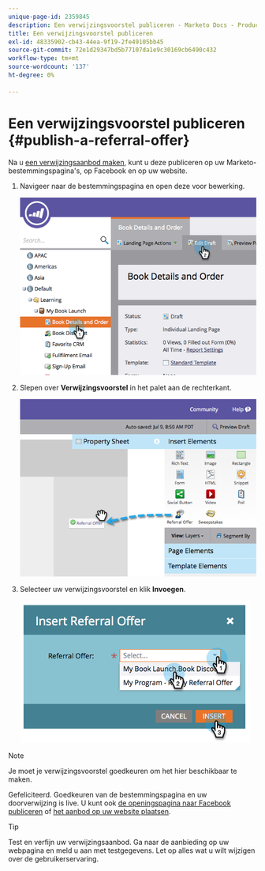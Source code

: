 ```yaml
---
unique-page-id: 2359845
description: Een verwijzingsvoorstel publiceren - Marketo Docs - Productdocumentatie
title: Een verwijzingsvoorstel publiceren
exl-id: 48335902-cb43-44ea-9f19-2fe49105bb45
source-git-commit: 72e1d29347bd5b77107da1e9c30169cb6490c432
workflow-type: tm+mt
source-wordcount: '137'
ht-degree: 0%

---
```


# Een verwijzingsvoorstel publiceren {#publish-a-referral-offer}

Na u [een verwijzingsaanbod maken](/help/marketo/product-docs/demand-generation/social/referral-offers/create-a-referral-offer.md), kunt u deze publiceren op uw Marketo-bestemmingspagina&#39;s, op Facebook en op uw website.

1. Navigeer naar de bestemmingspagina en open deze voor bewerking.

   ![](assets/image2014-9-19-11-3a15-3a30.png)

1. Slepen over **Verwijzingsvoorstel** in het palet aan de rechterkant.

   ![](assets/image2014-9-19-11-3a15-3a42.png)

1. Selecteer uw verwijzingsvoorstel en klik **Invoegen**.

   ![](assets/image2014-9-19-11-3a15-3a52.png)

>[!NOTE]
>
>Je moet je verwijzingsvoorstel goedkeuren om het hier beschikbaar te maken.

Gefeliciteerd.  Goedkeuren van de bestemmingspagina en uw doorverwijzing is live. U kunt ook [de openingspagina naar Facebook publiceren](/help/marketo/product-docs/demand-generation/facebook/publish-landing-pages-to-facebook.md) of [het aanbod op uw website plaatsen](/help/marketo/product-docs/demand-generation/social/social-functions/deploy-social-on-your-website.md).

>[!TIP]
>
>Test en verfijn uw verwijzingsaanbod. Ga naar de aanbieding op uw webpagina en meld u aan met testgegevens. Let op alles wat u wilt wijzigen over de gebruikerservaring.
